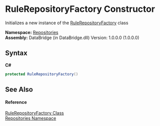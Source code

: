 # RuleRepositoryFactory Constructor 
 

Initializes a new instance of the <a href="73c09ee7-4d36-80db-a529-e242735f2597">RuleRepositoryFactory</a> class

**Namespace:**&nbsp;<a href="e0edd2e7-f86c-850a-35e3-670eb5412ec9">Repositories</a><br />**Assembly:**&nbsp;DataBridge (in DataBridge.dll) Version: 1.0.0.0 (1.0.0.0)

## Syntax

**C#**<br />
``` C#
protected RuleRepositoryFactory()
```


## See Also


#### Reference
<a href="73c09ee7-4d36-80db-a529-e242735f2597">RuleRepositoryFactory Class</a><br /><a href="e0edd2e7-f86c-850a-35e3-670eb5412ec9">Repositories Namespace</a><br />